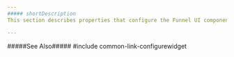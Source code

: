 ```yaml
---
##### shortDescription
This section describes properties that configure the Funnel UI component's contents, behavior and appearance.

---
```

#####See Also#####
#include common-link-configurewidget